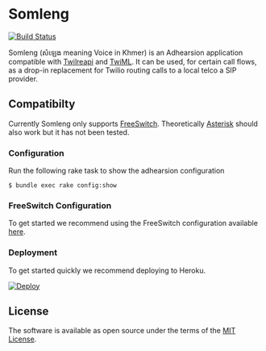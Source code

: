 # Somleng

[![Build Status](https://travis-ci.org/dwilkie/somleng.svg?branch=master)](https://travis-ci.org/dwilkie/somleng)

Somleng (សំឡេង meaning Voice in Khmer) is an Adhearsion application compatible with [Twilreapi](https://github.com/dwilkie/twilreapi) and [TwiML](https://www.twilio.com/docs/api/twiml). It can be used, for certain call flows, as a drop-in replacement for Twilio routing calls to a local telco a SIP provider.

## Compatibilty

Currently Somleng only supports [FreeSwitch](https://freeswitch.org/). Theoretically [Asterisk](http://www.asterisk.org/) should also work but it has not been tested.

### Configuration

Run the following rake task to show the adhearsion configuration

```
$ bundle exec rake config:show
```

### FreeSwitch Configuration

To get started we recommend using the FreeSwitch configuration available [here](https://github.com/dwilkie/freeswitch-config).

### Deployment

To get started quickly we recommend deploying to Heroku.

[![Deploy](https://www.herokucdn.com/deploy/button.svg)](https://heroku.com/deploy)

## License

The software is available as open source under the terms of the [MIT License](http://opensource.org/licenses/MIT).

